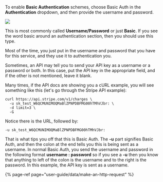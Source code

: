 [comment]: # ($page_title=Basic Authentication)
[comment]: # ($page_description=How to connect to an API with Basic Authentication)

To enable **Basic Authentication** schemes, choose Basic Auth in the **Authentication** dropdown, and then provide the username and password.

![](https://gblobscdn.gitbook.com/assets%2F-LQ08RFAKZvFADEiXKFy%2F-MEEy8r9TeZrjti2WcdH%2F-MEF0xskiG5S2ER9ac6l%2Fimage.png?alt=media&token=3c57b138-4938-4372-a503-e1161fefcdb8)

This is most commonly called **Username/Password** or just **Basic**. If you see the word basic around an authentication section, then you should use this type.

Most of the time, you just put in the username and password that you have for this service, and they use it to authentication you.

Sometimes, an API may tell you to send your API key as a username or a password or both. In this case, put the API key in the appropriate field, and if the other is not mentioned, leave it blank.

Many times, if the API docs are showing you a cURL example, you will see something like this \(let's go through the Stripe API example\):

```markup
curl https://api.stripe.com/v1/charges \
  -u sk_test_W6QCMUNIMOQMaBlZPNPDBFMG00hTMhVJbr: \
  -d limit=3 \
  -G
```

Notice there is the URL, followed by:

`-u sk_test_W6QCMUNIMOQMaBlZPNPDBFMG00hTMhVJbr:`

That is what tips you off that this is Basic Auth. The **-u** part signifies Basic Auth, and then the colon at the end tells you this is being sent as a username. In normal Basic Auth, you send the username and password in the following format **username : password** so if you see a **-u** then you know that anything to left of the colon is the username and to the right is the password. In this example, the API key is sent as a username.

{% page-ref page="user-guide/data/make-an-http-request" %}

